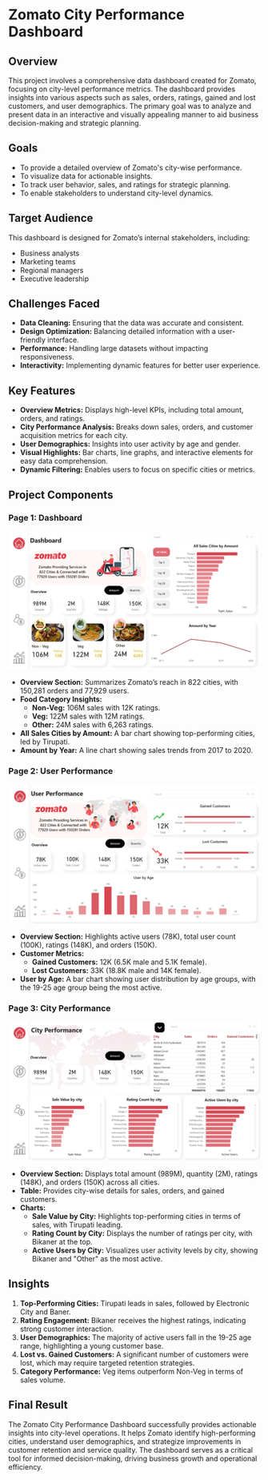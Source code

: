 # Zomato City Performance Dashboard

## Overview

This project involves a comprehensive data dashboard created for Zomato, focusing on city-level performance metrics. The dashboard provides insights into various aspects such as sales, orders, ratings, gained and lost customers, and user demographics. The primary goal was to analyze and present data in an interactive and visually appealing manner to aid business decision-making and strategic planning.

## Goals

- To provide a detailed overview of Zomato's city-wise performance.
- To visualize data for actionable insights.
- To track user behavior, sales, and ratings for strategic planning.
- To enable stakeholders to understand city-level dynamics.

## Target Audience

This dashboard is designed for Zomato’s internal stakeholders, including:

- Business analysts
- Marketing teams
- Regional managers
- Executive leadership

## Challenges Faced

- **Data Cleaning:** Ensuring that the data was accurate and consistent.
- **Design Optimization:** Balancing detailed information with a user-friendly interface.
- **Performance:** Handling large datasets without impacting responsiveness.
- **Interactivity:** Implementing dynamic features for better user experience.

## Key Features

- **Overview Metrics:** Displays high-level KPIs, including total amount, orders, and ratings.
- **City Performance Analysis:** Breaks down sales, orders, and customer acquisition metrics for each city.
- **User Demographics:** Insights into user activity by age and gender.
- **Visual Highlights:** Bar charts, line graphs, and interactive elements for easy data comprehension.
- **Dynamic Filtering:** Enables users to focus on specific cities or metrics.

## Project Components

### Page 1: Dashboard

![Dashboard](Images/Overview.png)

- **Overview Section:** Summarizes Zomato’s reach in 822 cities, with 150,281 orders and 77,929 users.
- **Food Category Insights:**
  - **Non-Veg:** 106M sales with 12K ratings.
  - **Veg:** 122M sales with 12M ratings.
  - **Other:** 24M sales with 6,263 ratings.
- **All Sales Cities by Amount:** A bar chart showing top-performing cities, led by Tirupati.
- **Amount by Year:** A line chart showing sales trends from 2017 to 2020.

### Page 2: User Performance

![User Performance](Images/User%20Performance.png)

- **Overview Section:** Highlights active users (78K), total user count (100K), ratings (148K), and orders (150K).
- **Customer Metrics:**
  - **Gained Customers:** 12K (6.5K male and 5.1K female).
  - **Lost Customers:** 33K (18.8K male and 14K female).
- **User by Age:** A bar chart showing user distribution by age groups, with the 19-25 age group being the most active.

### Page 3: City Performance

![City Performance](Images/City%20Performance.png)

- **Overview Section:** Displays total amount (989M), quantity (2M), ratings (148K), and orders (150K) across all cities.
- **Table:** Provides city-wise details for sales, orders, and gained customers.
- **Charts:**
  - **Sale Value by City:** Highlights top-performing cities in terms of sales, with Tirupati leading.
  - **Rating Count by City:** Displays the number of ratings per city, with Bikaner at the top.
  - **Active Users by City:** Visualizes user activity levels by city, showing Bikaner and "Other" as the most active.

## Insights

1. **Top-Performing Cities:** Tirupati leads in sales, followed by Electronic City and Baner.
2. **Rating Engagement:** Bikaner receives the highest ratings, indicating strong customer interaction.
3. **User Demographics:** The majority of active users fall in the 19-25 age range, highlighting a young customer base.
4. **Lost vs. Gained Customers:** A significant number of customers were lost, which may require targeted retention strategies.
5. **Category Performance:** Veg items outperform Non-Veg in terms of sales volume.

## Final Result

The Zomato City Performance Dashboard successfully provides actionable insights into city-level operations. It helps Zomato identify high-performing cities, understand user demographics, and strategize improvements in customer retention and service quality. The dashboard serves as a critical tool for informed decision-making, driving business growth and operational efficiency.

